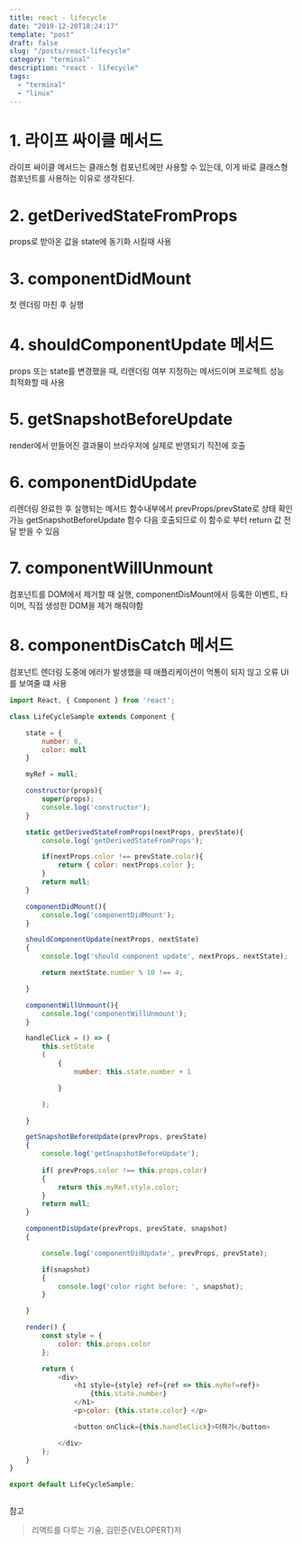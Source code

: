 ```yaml
---
title: react - lifecycle
date: "2019-12-20T18:24:17"
template: "post"
draft: false
slug: "/posts/react-lifecycle"
category: "terminal"
description: "react - lifecycle"
tags:
  - "terminal"
  - "linux"
---
```


# 1. 라이프 싸이클 메서드
라이프 싸이클 메서드는 클래스형 컴포넌트에만 사용할 수 있는데, 이게 바로 클래스형 컴포넌트를 사용하는 이유로 생각된다.


# 2. getDerivedStateFromProps
props로 받아온 값을 state에 동기화 시킬때 사용

# 3. componentDidMount
첫 렌더링 마친 후 실행

# 4. shouldComponentUpdate 메서드
props 또는 state를 변경했을 때, 리렌더링 여부 지정하는 메서드이며 프로젝트 성능 최적화할 때 사용

# 5. getSnapshotBeforeUpdate 
render에서 만들어진 결과물이 브라우저에 실제로 반영되기 직전에 호출

# 6. componentDidUpdate 
리렌더링 완료한 후 실행되는 메서드
함수내부에서 prevProps/prevState로 상태 확인 가능
getSnapshotBeforeUpdate 함수 다음 호출되므로 이 함수로 부터 return 값 전달 받을 수 있음

# 7. componentWillUnmount
컴포넌트를 DOM에서 제거할 때 실행, componentDisMount에서 등록한 이벤트, 타이머, 직접 생성한 DOM을 제거 해줘야함

# 8. componentDisCatch 메서드
컴포넌트 렌더링 도중에 에러가 발생했을 때 애플리케이션이 먹통이 되지 않고 오류 UI를 보여줄 떄 사용

```javascript
import React, { Component } from 'react';

class LifeCycleSample extends Component {

    state = {
        number: 0,
        color: null
    }

    myRef = null;

    constructor(props){
        super(props);
        console.log('constructor');
    }

    static getDerivedStateFromProps(nextProps, prevState){
        console.log('getDerivedStateFromProps');

        if(nextProps.color !== prevState.color){
            return { color: nextProps.color };
        }
        return null;
    }

    componentDidMount(){
        console.log('componentDidMount');
    }

    shouldComponentUpdate(nextProps, nextState)
    {
        console.log('should component update', nextProps, nextState);

        return nextState.number % 10 !== 4;

    }

    componentWillUnmount(){
        console.log('componentWillUnmount');
    }

    handleClick = () => {
        this.setState
        (
            {
                number: this.state.number + 1

            }

        );

    }

    getSnapshotBeforeUpdate(prevProps, prevState)
    {
        console.log('getSnapshotBeforeUpdate');
        
        if( prevProps.color !== this.props.color)
        {
            return this.myRef.style.color;
        }
        return null;
    }

    componentDisUpdate(prevProps, prevState, snapshot)
    {

        console.log('componentDidUpdate', prevProps, prevState);

        if(snapshot)
        {
            console.log('color right before: ', snapshot);
        }

    }

    render() {
        const style = {
            color: this.props.color
        };

        return (
            <div>
                <h1 style={style} ref={ref => this.myRef=ref}>
                    {this.state.number}
                </h1>
                <p>color: {this.state.color} </p>

                <button onClick={this.handleClick}>더하기</button>

            </div>
        );
    }
}

export default LifeCycleSample;



```
참고
> 리액트를 다루는 기술, 김민준(VELOPERT)저